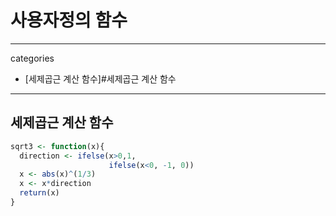 # 사용자정의 함수
---
categories
* [세제곱근 계산 함수]#세제곱근 계산 함수
---



## 세제곱근 계산 함수
```r
sqrt3 <- function(x){
  direction <- ifelse(x>0,1,
                      ifelse(x<0, -1, 0))
  x <- abs(x)^(1/3)
  x <- x*direction
  return(x)
}
```
#
